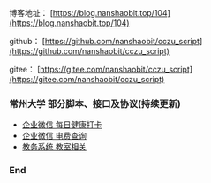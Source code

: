 博客地址： [https://blog.nanshaobit.top/104](https://blog.nanshaobit.top/104)

github： [https://github.com/nanshaobit/cczu_script](https://github.com/nanshaobit/cczu_script)

gitee： [https://gitee.com/nanshaobit/cczu_script](https://gitee.com/nanshaobit/cczu_script)

### 常州大学 部分脚本、接口及协议(持续更新)

+ [企业微信 每日健康打卡](./wechat_report_temperature)
+ [企业微信 电费查询](./wechat_query_elec_room_info)
+ [教务系统 教室相关](./jwxt_classroom)

### End
